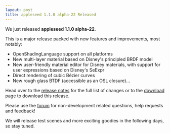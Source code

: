 ```yaml
---
layout: post
title: appleseed 1.1.0 alpha-22 Released
---
```


We just released **appleseed 1.1.0 alpha-22**.

This is a major release packed with new features and improvements, most notably:

- OpenShadingLanguage support on all platforms
- New multi-layer material based on Disney's principled BRDF model
- New user-friendly material editor for Disney materials, with support for user expressions based on Disney's SeExpr
- Direct rendering of cubic Bézier curves
- New rough glass BTDF (accessible as an OSL closure)...

Head over to the [release notes](https://github.com/appleseedhq/appleseed/releases/tag/1.1.0-alpha-22) for the full list of changes or to the [download](/download.html) page to download this release.

Please use the [forum](https://forum.appleseedhq.net/) for non-development related questions, help requests and feedback!

We will release test scenes and more exciting goodies in the following days, so stay tuned.
